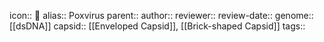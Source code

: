 icon:: 🦠
alias:: Poxvirus
parent::
author::
reviewer::
review-date::
genome:: [[dsDNA]] 
capsid:: [[Enveloped Capsid]], [[Brick-shaped Capsid]] 
tags::
